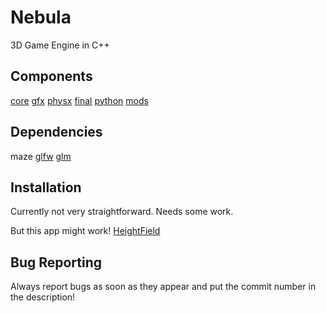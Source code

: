 Nebula
======

3D Game Engine in C++

## Components

[core](http://github.com/chuck1/Nebula-Core)
[gfx](http://github.com/chuck1/Nebula-Gfx)
[physx](http://github.com/chuck1/Nebula-PhysX)
[final](http://github.com/chuck1/Nebula-Final)
[python](http://github.com/chuck1/Nebula-Python)
[mods](http://github.com/chuck1/Nebula-Ext)

## Dependencies

maze
[glfw](http://github.com/glfw/glfw)
[glm](http://github.com/g-truc/glm)

## Installation

Currently not very straightforward. Needs some work.

But this app might work!
[HeightField](https://sourceforge.net/projects/nebulaengine)

## Bug Reporting

Always report bugs as soon as they appear and put the commit number in the description!


